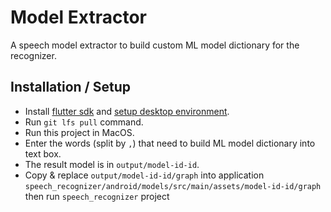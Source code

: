 # Model Extractor

A speech model extractor to build custom ML model dictionary for the recognizer.

## Installation / Setup​

- Install [flutter sdk](https://docs.flutter.dev/get-started/install) and [setup desktop environment](https://docs.flutter.dev/desktop).
- Run `git lfs pull` command.
- Run this project in MacOS.
- Enter the words (split by `,`) that need to build ML model dictionary into text box.
- The result model is in `output/model-id-id`.
- Copy & replace `output/model-id-id/graph` into application `speech_recognizer/android/models/src/main/assets/model-id-id/graph` then run `speech_recognizer` project

